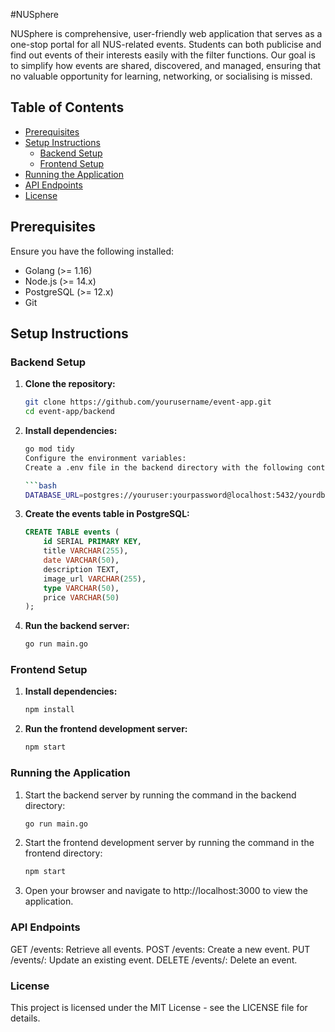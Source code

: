 #NUSphere

NUSphere is  comprehensive, user-friendly web application that serves as a one-stop portal for all NUS-related events. Students can both publicise and find out events of their interests easily with the filter functions. Our goal is to simplify how events are shared, discovered, and managed, ensuring that no valuable opportunity for learning, networking, or socialising is missed. 

## Table of Contents

- [Prerequisites](#prerequisites)
- [Setup Instructions](#setup-instructions)
  - [Backend Setup](#backend-setup)
  - [Frontend Setup](#frontend-setup)
- [Running the Application](#running-the-application)
- [API Endpoints](#api-endpoints)
- [License](#license)

## Prerequisites

Ensure you have the following installed:

- Golang (>= 1.16)
- Node.js (>= 14.x)
- PostgreSQL (>= 12.x)
- Git

## Setup Instructions

### Backend Setup

1. **Clone the repository:**
   ```sh
   git clone https://github.com/yourusername/event-app.git
   cd event-app/backend

2. **Install dependencies:**
    ```sh
    go mod tidy
    Configure the environment variables:
    Create a .env file in the backend directory with the following content:

    ```bash
    DATABASE_URL=postgres://youruser:yourpassword@localhost:5432/yourdb?sslmode=disable

3. **Create the events table in PostgreSQL:**

    ```sql
    CREATE TABLE events (
        id SERIAL PRIMARY KEY,
        title VARCHAR(255),
        date VARCHAR(50),
        description TEXT,
        image_url VARCHAR(255),
        type VARCHAR(50),
        price VARCHAR(50)
    );

4. **Run the backend server:**
    ```sh
    go run main.go

### Frontend Setup
1. **Install dependencies:**
    ```sh
    npm install
    
2. **Run the frontend development server:**
    ```sh
    npm start

### Running the Application
1. Start the backend server by running the command in the backend directory:
    ```sh
    go run main.go

2. Start the frontend development server by running the command in the frontend directory:
    ```sh
    npm start

3. Open your browser and navigate to http://localhost:3000 to view the application.

### API Endpoints
GET /events: Retrieve all events.
POST /events: Create a new event.
PUT /events/: Update an existing event.
DELETE /events/: Delete an event.

### License
This project is licensed under the MIT License - see the LICENSE file for details.
